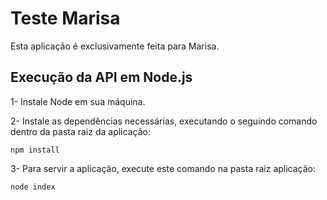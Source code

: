 # Teste Marisa
Esta aplicação é exclusivamente feita para Marisa. 

## Execução da API em Node.js

1- Instale Node em sua máquina.

2- Instale as dependências necessárias, executando o seguindo comando dentro da pasta raiz da aplicação: 

```
npm install
```

3- Para servir a aplicação, execute este comando na pasta raiz aplicação: 

```
node index 
```
